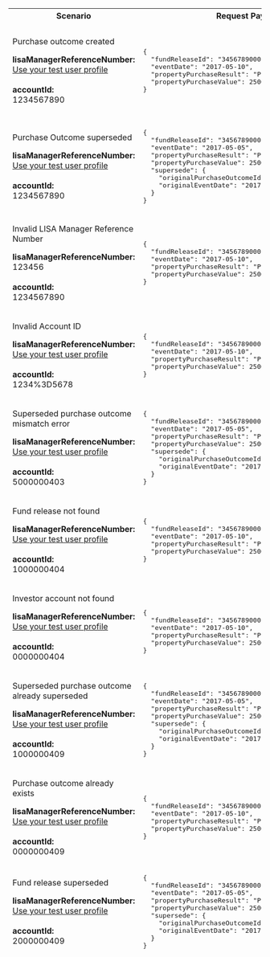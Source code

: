 <table>
  <colgroup>
    <col width="20%" />
    <col width="40%" />
    <col width="40%" />
  </colgroup>
  <thead>
    <tr>
      <th>Scenario</th>
      <th>Request Payload</th>
      <th>Response</th>
    </tr>
    <tr>
      <td>
        <p>Purchase outcome created</p>
        <p class="code--block"> <strong>lisaManagerReferenceNumber:</strong><br /> <a href="https://developer.service.hmrc.gov.uk/api-documentation/docs/api/service/lisa-api/1.0#testing">Use your test user profile</a><br /> <br /> <strong>accountId:</strong><br />1234567890 </p>
      </td>
      <td>
        <pre class="code--block">
{
  "fundReleaseId": "3456789000",
  "eventDate": "2017-05-10",
  "propertyPurchaseResult": "Purchase completed",
  "propertyPurchaseValue": 250000
}             
</pre>
      </td>
      <td>
        <p>HTTP status: <code class="code--slim">201 (Created)</code></p>
        <pre class="code--block">
{
  "status": 201,
  "success": true,
  "data": {
    "purchaseOutcomeId": "5678900001",
    "message": "Purchase outcome created"
  }
}               
</pre>
      </td>
    </tr>
    <tr>
      <td>
        <p>Purchase Outcome superseded</p>
        <p class="code--block"> <strong>lisaManagerReferenceNumber:</strong><br /> <a href="https://developer.service.hmrc.gov.uk/api-documentation/docs/api/service/lisa-api/1.0#testing">Use your test user profile</a><br /> <br /> <strong>accountId:</strong><br />1234567890 </p>
      </td>
      <td>
        <pre class="code--block">
{
  "fundReleaseId": "3456789000",
  "eventDate": "2017-05-05",
  "propertyPurchaseResult": "Purchase completed",
  "propertyPurchaseValue": 250000,
  "supersede": {
    "originalPurchaseOutcomeId": "5678900001",
    "originalEventDate": "2017-05-10"
  }
}                
</pre>
      </td>
      <td>
        <p>HTTP status: <code class="code--slim">201 (Created)</code></p>
        <pre class="code--block">
{
  "status": 201,
  "success": true,
  "data": {
    "purchaseOutcomeId": "5678900002",
    "message": "Purchase outcome superseded"
  }
}        
</pre>
      </td>
    </tr>
    <tr>
      <td>
        <p>Invalid LISA Manager Reference Number</p>
        <p class="code--block"> <strong>lisaManagerReferenceNumber:</strong><br /> 123456 <br /> <br /> <strong>accountId:</strong><br />1234567890 </p>
      </td>
      <td>
        <pre class="code--block">
{
  "fundReleaseId": "3456789000",
  "eventDate": "2017-05-10",
  "propertyPurchaseResult": "Purchase completed",
  "propertyPurchaseValue": 250000
}       
</pre>
      </td>
      <td>
        <p>HTTP status: <code class="code--slim">400 (Bad Request)</code></p>
        <pre class="code--block">
{
  "code": "BAD_REQUEST",
  "message": "lisaManagerReferenceNumber in the URL is in the wrong format"
}
</pre>
      </td>
    </tr>
    <tr>
      <td>
        <p>Invalid Account ID</p>
        <p class="code--block"> <strong>lisaManagerReferenceNumber:</strong><br /> <a href="https://developer.service.hmrc.gov.uk/api-documentation/docs/api/service/lisa-api/1.0#testing">Use your test user profile</a><br /> <br /> <strong>accountId:</strong><br />1234%3D5678 </p>
      </td>
      <td>
        <pre class="code--block">
{
  "fundReleaseId": "3456789000",
  "eventDate": "2017-05-10",
  "propertyPurchaseResult": "Purchase completed",
  "propertyPurchaseValue": 250000
}                                   
</pre>
      </td>
      <td>
        <p>HTTP status: <code class="code--slim">400 (Bad Request)</code></p>
        <pre class="code--block">
{
  "code": "BAD_REQUEST",
  "message": "accountId in the URL is in the wrong format"
}                                  
</pre>
      </td>
    </tr>
    <tr>
      <td>
        <p>Superseded purchase outcome mismatch error</p>
        <p class="code--block"> <strong>lisaManagerReferenceNumber:</strong><br /> <a href="https://developer.service.hmrc.gov.uk/api-documentation/docs/api/service/lisa-api/1.0#testing">Use your test user profile</a><br /> <br /> <strong>accountId:</strong><br />5000000403 </p>
      </td>
      <td>
        <pre class="code--block">
{
  "fundReleaseId": "3456789000",
  "eventDate": "2017-05-05",
  "propertyPurchaseResult": "Purchase completed",
  "propertyPurchaseValue": 250000,
  "supersede": {
    "originalPurchaseOutcomeId": "5678900000",
    "originalEventDate": "2017-05-10"
  }
}    
</pre>
      </td>
      <td>
        <p>HTTP status: <code class="code--slim">403 (Forbidden)</code></p>
        <pre class="code--block">
{
  "code": "SUPERSEDED_PURCHASE_OUTCOME_MISMATCH_ERROR",
  "message": "originalPurchaseOutcomeId and the originalEventDate do not match the information in the original request"
}  
</pre>
      </td>
    </tr>
    <tr>
      <td>
        <p>Fund release not found</p>
        <p class="code--block"> <strong>lisaManagerReferenceNumber:</strong><br /> <a href="https://developer.service.hmrc.gov.uk/api-documentation/docs/api/service/lisa-api/1.0#testing">Use your test user profile</a><br /> <br /> <strong>accountId:</strong><br />1000000404 </p>
      </td>
      <td>
        <pre class="code--block">
{
  "fundReleaseId": "3456789000",
  "eventDate": "2017-05-10",
  "propertyPurchaseResult": "Purchase completed",
  "propertyPurchaseValue": 250000
}                                    
</pre>
      </td>
      <td>
        <p>HTTP status: <code class="code--slim">404 (Not Found)</code></p>
        <pre class="code--block">
{
  "code" : "FUND_RELEASE_NOT_FOUND",
  "message" : "The fundReleaseId does not match HMRC’s records"
}                                                                                
</pre>
      </td>
    </tr>
    <tr>
      <td>
        <p>Investor account not found</p>
        <p class="code--block"> <strong>lisaManagerReferenceNumber:</strong><br /> <a href="https://developer.service.hmrc.gov.uk/api-documentation/docs/api/service/lisa-api/1.0#testing">Use your test user profile</a><br /> <br /> <strong>accountId:</strong><br />0000000404 </p>
      </td>
      <td>
        <pre class="code--block"> 
{
  "fundReleaseId": "3456789000",
  "eventDate": "2017-05-10",
  "propertyPurchaseResult": "Purchase completed",
  "propertyPurchaseValue": 250000
}  
</pre>
      </td>
      <td>
        <p>HTTP status: <code class="code--slim">404 (Not found)</code></p>
        <pre class="code--block">
{
  "code": "INVESTOR_ACCOUNTID_NOT_FOUND",
  "message": "The accountId does not match HMRC’s records"
}                                               
</pre>
      </td>
    </tr>
    <tr>
      <td>
        <p>Superseded purchase outcome already superseded</p>
        <p class="code--block"> <strong>lisaManagerReferenceNumber:</strong><br /> <a href="https://developer.service.hmrc.gov.uk/api-documentation/docs/api/service/lisa-api/1.0#testing">Use your test user profile</a><br /> <br /> <strong>accountId:</strong><br />1000000409 </p>
      </td>
      <td>
        <pre class="code--block">
{
  "fundReleaseId": "3456789000",
  "eventDate": "2017-05-05",
  "propertyPurchaseResult": "Purchase completed",
  "propertyPurchaseValue": 250000,
  "supersede": {
    "originalPurchaseOutcomeId": "5678900001",
    "originalEventDate": "2017-05-10"
  }
}       
</pre>
      </td>
      <td>
        <p>HTTP status: <code class="code--slim">409 (Conflict)</code></p>
        <pre class="code--block">
{
  "code": "SUPERSEDED_PURCHASE_OUTCOME_ALREADY_SUPERSEDED",
  "message": "This purchase outcome has already been superseded"
}                        
</pre>
      </td>
    </tr>
    <tr>
      <td>
        <p>Purchase outcome already exists</p>
        <p class="code--block"> <strong>lisaManagerReferenceNumber:</strong><br /> <a href="https://developer.service.hmrc.gov.uk/api-documentation/docs/api/service/lisa-api/1.0#testing">Use your test user profile</a><br /> <br /> <strong>accountId:</strong><br />0000000409 </p>
      </td>
      <td>
        <pre class="code--block">
{
  "fundReleaseId": "3456789000",
  "eventDate": "2017-05-10",
  "propertyPurchaseResult": "Purchase completed",
  "propertyPurchaseValue": 250000
}                                                     
</pre>
      </td>
      <td>
        <p>HTTP status: <code class="code--slim">409 (Conflict)</code></p>
        <pre class="code--block">
{
  "code": "PURCHASE_OUTCOME_ALREADY_EXISTS",
  "message": "The investor’s purchase outcome has already been reported"
}                                               
</pre>
      </td>
    </tr>
    <tr>
      <td>
        <p>Fund release superseded</p>
        <p class="code--block"> <strong>lisaManagerReferenceNumber:</strong><br /> <a href="https://developer.service.hmrc.gov.uk/api-documentation/docs/api/service/lisa-api/1.0#testing">Use your test user profile</a><br /> <br /> <strong>accountId:</strong><br />2000000409 </p>
      </td>
      <td>
        <pre class="code--block">
{
  "fundReleaseId": "3456789000",
  "eventDate": "2017-05-05",
  "propertyPurchaseResult": "Purchase completed",
  "propertyPurchaseValue": 250000,
  "supersede": {
    "originalPurchaseOutcomeId": "5678900001",
    "originalEventDate": "2017-05-10"
  }
}
</pre>
      </td>
      <td>
        <p>HTTP status: <code class="code--slim">409 (Conflict)</code></p>
        <pre class="code--block">
{
  "code": "FUND_RELEASE_SUPERSEDED",
  "message": "This fund release has already been superseded"
}                                               
</pre>
      </td>
    </tr>
  </thead>
</table>

